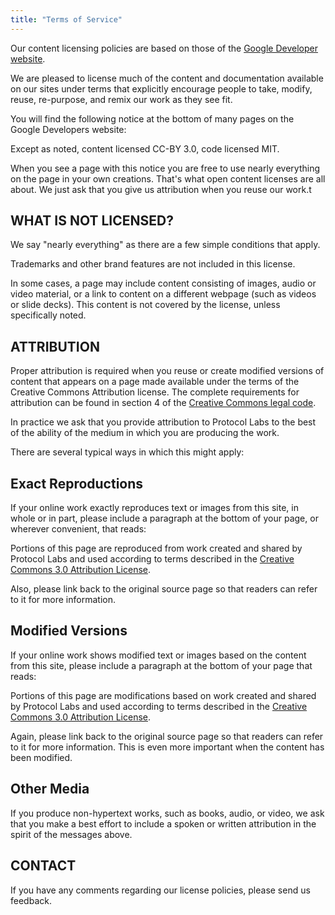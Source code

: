 ```yaml
---
title: "Terms of Service"
---
```


Our content licensing policies are based on those of the [Google Developer website](https://developers.google.com/terms/site-policies).

We are pleased to license much of the content and documentation available on our sites under terms that explicitly encourage people to take, modify, reuse, re-purpose, and remix our work as they see fit.

You will find the following notice at the bottom of many pages on the Google Developers website:

Except as noted, content licensed CC-BY 3.0, code licensed MIT.

When you see a page with this notice you are free to use nearly everything on the page in your own creations. That's what open content licenses are all about. We just ask that you give us attribution when you reuse our work.t

## WHAT IS NOT LICENSED?

We say "nearly everything" as there are a few simple conditions that apply.

Trademarks and other brand features are not included in this license.

In some cases, a page may include content consisting of images, audio or video material, or a link to content on a different webpage (such as videos or slide decks). This content is not covered by the license, unless specifically noted.

## ATTRIBUTION

Proper attribution is required when you reuse or create modified versions of content that appears on a page made available under the terms of the Creative Commons Attribution license. The complete requirements for attribution can be found in section 4 of the [Creative Commons legal code](https://creativecommons.org/licenses/by/3.0/legalcode).

In practice we ask that you provide attribution to Protocol Labs to the best of the ability of the medium in which you are producing the work.

There are several typical ways in which this might apply:

## Exact Reproductions

If your online work exactly reproduces text or images from this site, in whole or in part, please include a paragraph at the bottom of your page, or wherever convenient, that reads:

Portions of this page are reproduced from work created and shared by Protocol Labs and used according to terms described in the [Creative Commons 3.0 Attribution License](https://creativecommons.org/licenses/by/3.0/legalcode).

Also, please link back to the original source page so that readers can refer to it for more information.

## Modified Versions

If your online work shows modified text or images based on the content from this site, please include a paragraph at the bottom of your page that reads:

Portions of this page are modifications based on work created and shared by Protocol Labs and used according to terms described in the [Creative Commons 3.0 Attribution License](https://creativecommons.org/licenses/by/3.0/legalcode).

Again, please link back to the original source page so that readers can refer to it for more information. This is even more important when the content has been modified.

## Other Media

If you produce non-hypertext works, such as books, audio, or video, we ask that you make a best effort to include a spoken or written attribution in the spirit of the messages above.

## CONTACT

If you have any comments regarding our license policies, please send us feedback.
